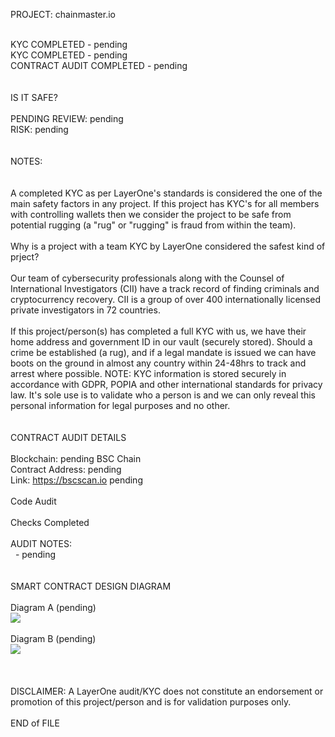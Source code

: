 PROJECT: chainmaster.io
</br>
</br>

KYC COMPLETED - pending</br>
KYC COMPLETED - pending</br>
CONTRACT AUDIT COMPLETED - pending</br>
</br>
</br>
IS IT SAFE?</br>
</br>
PENDING REVIEW: pending</br>
RISK: pending<br>
</br>
</br>
NOTES:</br>
</br>
</br>
 A completed KYC as per LayerOne's standards is considered the one of the main safety factors in any project.  If this project has KYC's for all members with controlling wallets then we consider the project to be safe from potential rugging (a "rug" or "rugging" is fraud from within the team).</br>
</br>
Why is a project with a team KYC by LayerOne considered the safest kind of prject?</br>
</br>
 Our team of cybersecurity professionals along with the Counsel of International Investigators (CII) have a track record of finding criminals and cryptocurrency recovery.  CII is a group of over 400 internationally licensed private investigators in 72 countries.</br>
</br>
 If this project/person(s) has completed a full KYC with us, we have their home address and government ID in our vault (securely stored).  Should a crime be established (a rug), and if a legal mandate is issued we can have boots on the ground in almost any country within 24-48hrs to track and arrest where possible.  NOTE: KYC information is stored securely in accordance with GDPR, POPIA and other international standards for privacy law.  It's sole use is to validate who a person is and we can only reveal this personal information for legal purposes and no other.</br>
</br>
</br>
CONTRACT AUDIT DETAILS</br>
</br>
Blockchain: pending BSC Chain</br>
Contract Address: pending</br>
Link: https://bscscan.io pending</br>
</br>
Code Audit</br>
</br>
Checks Completed</br>
</br>
AUDIT NOTES:</br>
&nbsp; - pending</br>
</br>
</br>
SMART CONTRACT DESIGN DIAGRAM</br>
</br>
 Diagram A (pending)</br>
<img src="https://github.com/LayerOneCloud/"></br>
</br>
 Diagram B (pending)</br>
<img src="https://github.com/LayerOneCloud/"></br>
</br>
</br>
</br>
DISCLAIMER: A LayerOne audit/KYC does not constitute an endorsement or promotion of this project/person and is for validation purposes only.
</br>
</br>
END of FILE
